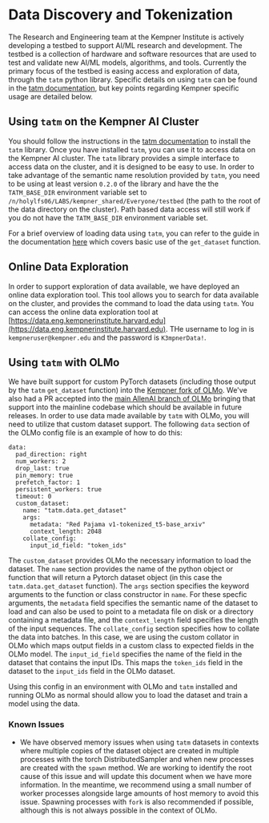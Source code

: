 # Data Discovery and Tokenization

The Research and Engineering team at the Kempner Institute is actively developing a testbed to support AI/ML research and development. The testbed is a collection of hardware and software resources that are used to test and validate new AI/ML models, algorithms, and tools. Currently
the primary focus of the testbed is easing access and exploration of data, through the `tatm` python library. Specific details on using `tatm` can be found in the [tatm documentation](https://kempnerinstitute.github.io/tatm/), but key points regarding Kempner specific usage are detailed below.

## Using `tatm` on the Kempner AI Cluster

You should follow the instructions in the [tatm documentation](https://kempnerinstitute.github.io/tatm/getting_started.html) to install the `tatm` library. Once you have installed `tatm`, you can use it to access data on the Kempner AI cluster. The `tatm` library provides a simple interface to access data on the cluster, and it is designed to be easy to use. In order to take advantage of the semantic name resolution provided by `tatm`, you need to 
be using at least version `0.2.0` of the library and have the the `TATM_BASE_DIR` environment variable set to `/n/holylfs06/LABS/kempner_shared/Everyone/testbed` (the path to the root of the data directory on the cluster). Path based data access will still work if you do not have the `TATM_BASE_DIR` environment variable set. 

For a brief overview of loading data using `tatm`, you can refer to the guide in the documentation [here](https://kempnerinstitute.github.io/tatm/text_dataset.html) which covers basic use of the `get_dataset` function.

## Online Data Exploration

In order to support exploration of data available, we have deployed an online data exploration tool. This tool allows you to search for data available on the cluster, and provides the command to load the data using `tatm`. You can access the online data exploration tool at [https://data.eng.kempnerinstitute.harvard.edu](https://data.eng.kempnerinstitute.harvard.edu). THe username to log in is `kempneruser@kempner.edu` and the password is `K3mpnerData!`.

## Using `tatm` with OLMo

We have built support for custom PyTorch datasets (including those output by the `tatm` `get_dataset` function) into the 
[Kempner fork of OLMo](https://github.com/KempnerInstitute/OLMo). We've also had a PR accepted
into the [main AllenAI branch of OLMo](https://github.com/allenai/OLMo) bringing that support into the mainline 
codebase which should be available in future releases. In order to use data made available by `tatm` with OLMo, you will
need to utilize that custom dataset support. The following `data` section of the OLMo config file is an example of how to do this:

```{yaml}
data:
  pad_direction: right
  num_workers: 2
  drop_last: true
  pin_memory: true
  prefetch_factor: 1
  persistent_workers: true
  timeout: 0
  custom_dataset:
    name: "tatm.data.get_dataset"
    args:
      metadata: "Red Pajama v1-tokenized_t5-base_arxiv"
      context_length: 2048
    collate_config:
      input_id_field: "token_ids"
```

The `custom_dataset` provides OLMo the necessary information to load the dataset. The `name` section provides the name of the python object or function that will return a Pytorch dataset object (in this case the `tatm.data.get_dataset` function). The `args` section specifies the keyword arguments to the function or class constructor in `name`. For these specfic arguments, the `metadata` field specifies the semantic name of the dataset to load and can also be used to point to a metadata file on disk or a directory containing a metadata file, and the `context_length` field specifies the length of the input sequences. The `collate_config` section specifies how to collate the data into batches. In this case, we are using the custom collator in OLMo which maps output fields in a custom class to expected fields in the OLMo model. The `input_id_field` specifies the name of the field in the dataset that contains the input IDs. This maps the `token_ids` field in the dataset to the `input_ids` field in the OLMo dataset.

Using this config in an environment with OLMo and `tatm` installed and running OLMo as normal should allow you to load the dataset and train a model using the data.

### Known Issues

- We have observed memory issues when using `tatm` datasets in contexts where multiple copies of the dataset object are created in multiple processes with the torch DistributedSampler and when new processes are created with the `spawn` method. We are working to identify the root cause of this issue and will update this document when we have more information. In the meantime, we recommend using a small number of worker processes alongside large amounts of host memory to avoid this issue. Spawning processes with `fork` is also recommended if possible, although this is not always possible in the context of OLMo. 